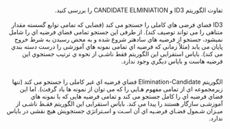 
##
####

<div dir="rtl">
  تفاوت الگوریتم ID3 و CANDIDATE ELMINIATION را بررسی کنید.
   </div>
<br/>
<div dir="rtl">
ID3 فضاي فرضی هاي کاملی را جستجو می کند (فضایی که تمامی توابع گسسته مقدار متناهی را می تواند توصیف کند). از طرفی این جستجو تمامی فضاي فرضیه اي را شامل نمیشود، جستجو از فرضیه هاي سادهتر شروع شده و به محض رسیدن به شرط خروج پایان می یابد (مثلاً زمانی که فرضیه اي تمامی نمونه هاي آموزشی را درست دسته بندي می کند). بایاس استقرایی این الگوریتم فقط ناشـی از نحوه ي ترتیب جستجوي این فرضیه هاست و بایاس دیگري وجود ندارد.
</div>

<br/>

<div dir="rtl">
  
الگوریتم Elimination-Candidate فضاي فرضیه اي غیر کاملی را جستجو می کند (تنها زیرمجموعه اي از تمامی مفهوم هـایی را که می توان از نمونه ها یاد گرفت). اما این فضاي فرضیه اي را کامل جستجو می کند و تمامی فرضیه هایی که با نمونه هاي آموزشـی سازگار هستند را پیدا می کند. بایاس استقرایی این الگوریتم فقـط ناشـی از میـزان شـمول فضـاي فرضـیه اي آن اسـت و اسـتراتژي جستجویش هیچ نقشی در بایاس ندارد.
  
   </div>
